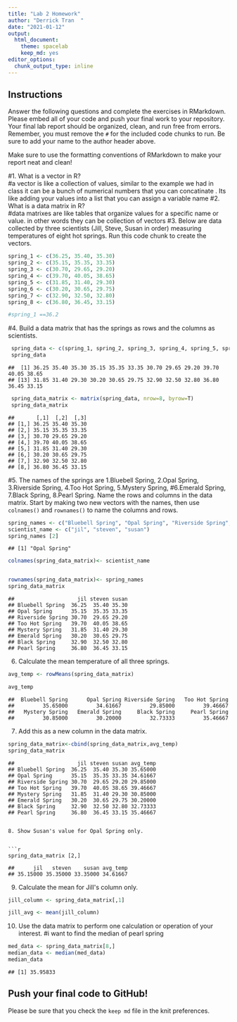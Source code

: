 ```yaml
---
title: "Lab 2 Homework"
author: "Derrick Tran  "
date: "2021-01-12"
output:
  html_document: 
    theme: spacelab
    keep_md: yes
editor_options: 
  chunk_output_type: inline
---
```


## Instructions
Answer the following questions and complete the exercises in RMarkdown. Please embed all of your code and push your final work to your repository. Your final lab report should be organized, clean, and run free from errors. Remember, you must remove the `#` for the included code chunks to run. Be sure to add your name to the author header above.  

Make sure to use the formatting conventions of RMarkdown to make your report neat and clean!  

#1. What is a vector in R?  
#a vector is like a collection of values, similar to the example we had in class it can be a bunch of numerical numbers that you can concatinate . Its like adding your values into a list that you can assign a variable name
#2. What is a data matrix in R?  
#data matrixes are like tables that organize values for a specific name or value. in other words they can be collection of vectors
#3. Below are data collected by three scientists (Jill, Steve, Susan in order) measuring temperatures of eight hot springs. Run this code chunk to create the vectors.  

```r
spring_1 <- c(36.25, 35.40, 35.30)
spring_2 <- c(35.15, 35.35, 33.35)
spring_3 <- c(30.70, 29.65, 29.20)
spring_4 <- c(39.70, 40.05, 38.65)
spring_5 <- c(31.85, 31.40, 29.30)
spring_6 <- c(30.20, 30.65, 29.75)
spring_7 <- c(32.90, 32.50, 32.80)
spring_8 <- c(36.80, 36.45, 33.15)
```

```r
#spring_1 ==36.2
```

#4. Build a data matrix that has the springs as rows and the columns as scientists.  

```r
 spring_data <- c(spring_1, spring_2, spring_3, spring_4, spring_5, spring_6, spring_7, spring_8)
 spring_data
```

```
##  [1] 36.25 35.40 35.30 35.15 35.35 33.35 30.70 29.65 29.20 39.70 40.05 38.65
## [13] 31.85 31.40 29.30 30.20 30.65 29.75 32.90 32.50 32.80 36.80 36.45 33.15
```

```r
 spring_data_matrix <- matrix(spring_data, nrow=8, byrow=T)
 spring_data_matrix
```

```
##       [,1]  [,2]  [,3]
## [1,] 36.25 35.40 35.30
## [2,] 35.15 35.35 33.35
## [3,] 30.70 29.65 29.20
## [4,] 39.70 40.05 38.65
## [5,] 31.85 31.40 29.30
## [6,] 30.20 30.65 29.75
## [7,] 32.90 32.50 32.80
## [8,] 36.80 36.45 33.15
```



#5. The names of the springs are 1.Bluebell Spring, 2.Opal Spring, 3.Riverside Spring, 4.Too Hot Spring, 5.Mystery Spring,
#6.Emerald Spring, 7.Black Spring, 8.Pearl Spring. Name the rows and columns in the data matrix. Start by making two new vectors with the names, then use `colnames()` and `rownames()` to name the columns and rows.

```r
spring_names <- c("Bluebell Spring", "Opal Spring", "Riverside Spring", "Too Hot Spring", "Mystery Spring", "Emerald Spring","Black Spring", "Pearl Spring" )
scientist_name <- c("jil", "steven", "susan")
spring_names [2]
```

```
## [1] "Opal Spring"
```

```r
colnames(spring_data_matrix)<- scientist_name


rownames(spring_data_matrix)<- spring_names
spring_data_matrix
```

```
##                    jil steven susan
## Bluebell Spring  36.25  35.40 35.30
## Opal Spring      35.15  35.35 33.35
## Riverside Spring 30.70  29.65 29.20
## Too Hot Spring   39.70  40.05 38.65
## Mystery Spring   31.85  31.40 29.30
## Emerald Spring   30.20  30.65 29.75
## Black Spring     32.90  32.50 32.80
## Pearl Spring     36.80  36.45 33.15
```

6. Calculate the mean temperature of all three springs.

```r
avg_temp <- rowMeans(spring_data_matrix)

avg_temp
```

```
##  Bluebell Spring      Opal Spring Riverside Spring   Too Hot Spring 
##         35.65000         34.61667         29.85000         39.46667 
##   Mystery Spring   Emerald Spring     Black Spring     Pearl Spring 
##         30.85000         30.20000         32.73333         35.46667
```
7. Add this as a new column in the data matrix.  

```r
spring_data_matrix<-cbind(spring_data_matrix,avg_temp)
spring_data_matrix
```

```
##                    jil steven susan avg_temp
## Bluebell Spring  36.25  35.40 35.30 35.65000
## Opal Spring      35.15  35.35 33.35 34.61667
## Riverside Spring 30.70  29.65 29.20 29.85000
## Too Hot Spring   39.70  40.05 38.65 39.46667
## Mystery Spring   31.85  31.40 29.30 30.85000
## Emerald Spring   30.20  30.65 29.75 30.20000
## Black Spring     32.90  32.50 32.80 32.73333
## Pearl Spring     36.80  36.45 33.15 35.46667
```


```

8. Show Susan's value for Opal Spring only.


```r
spring_data_matrix [2,]
```

```
##      jil   steven    susan avg_temp 
## 35.15000 35.35000 33.35000 34.61667
```

9. Calculate the mean for Jill's column only.  

```r
jill_column <- spring_data_matrix[,1]

jill_avg <- mean(jill_column)
```

10. Use the data matrix to perform one calculation or operation of your interest.
#i want to find the median of pearl spring


```r
med_data <- spring_data_matrix[8,]
median_data <- median(med_data)
median_data
```

```
## [1] 35.95833
```

## Push your final code to GitHub!
Please be sure that you check the `keep md` file in the knit preferences.  
